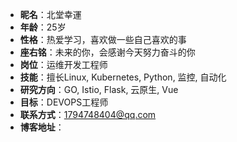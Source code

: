- **昵名**：北堂幸運
- **年龄**：25岁
- **性格**：热爱学习，喜欢做一些自己喜欢的事
- **座右铭**：未来的你，会感谢今天努力奋斗的你
- **岗位**：运维开发工程师
- **技能**：擅长Linux, Kubernetes, Python, 监控, 自动化
- **研究方向**：GO, Istio, Flask, 云原生, Vue
- **目标**：DEVOPS工程师
- **联系方式**：1794748404@qq.com
- **博客地址**：
